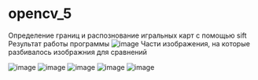 # opencv_5
Определение границ и распознование игральных карт с помощью sift
Результат работы программы 
![image](https://github.com/cuber201/opencv_5/assets/72391128/246c54a8-f99f-43ba-9aa1-4200dac2c37f)
Части изображения, на которые разбивалось изображния для сравнений



![image](https://github.com/cuber201/opencv_5/assets/72391128/29cf26e8-6c86-4584-b4fd-962702398ec7)
![image](https://github.com/cuber201/opencv_5/assets/72391128/76a9b7b4-a837-4628-a94c-eca57719d3ed)
![image](https://github.com/cuber201/opencv_5/assets/72391128/76f12273-75ac-42dc-9c78-5849535b5b6f)
![image](https://github.com/cuber201/opencv_5/assets/72391128/c1575213-6665-443b-b08f-69ef01bd790a)
![image](https://github.com/cuber201/opencv_5/assets/72391128/bfe8fdae-78ab-4059-aa88-ee2ee18d7668)







